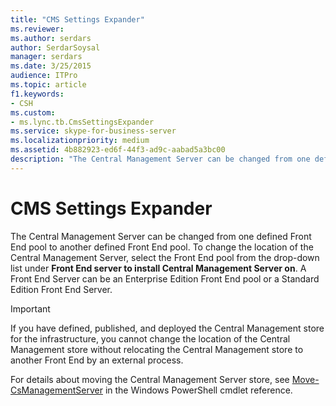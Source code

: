 ```yaml
---
title: "CMS Settings Expander"
ms.reviewer: 
ms.author: serdars
author: SerdarSoysal
manager: serdars
ms.date: 3/25/2015
audience: ITPro
ms.topic: article
f1.keywords:
- CSH
ms.custom:
- ms.lync.tb.CmsSettingsExpander
ms.service: skype-for-business-server
ms.localizationpriority: medium
ms.assetid: 4b882923-ed6f-44f3-ad9c-aabad5a3bc00
description: "The Central Management Server can be changed from one defined Front End pool to another defined Front End pool. To change the location of the Central Management Server, select the Front End pool from the drop-down list under Front End server to install Central Management Server on. A Front End Server can be an Enterprise Edition Front End pool or a Standard Edition Front End Server."
---
```


# CMS Settings Expander
 
The Central Management Server can be changed from one defined Front End pool to another defined Front End pool. To change the location of the Central Management Server, select the Front End pool from the drop-down list under **Front End server to install Central Management Server on**. A Front End Server can be an Enterprise Edition Front End pool or a Standard Edition Front End Server.
  
> [!IMPORTANT]
> If you have defined, published, and deployed the Central Management store for the infrastructure, you cannot change the location of the Central Management store without relocating the Central Management store to another Front End by an external process. 
  
For details about moving the Central Management Server store, see [Move-CsManagementServer](/powershell/module/skype/move-csmanagementserver?view=skype-ps) in the Windows PowerShell cmdlet reference.
